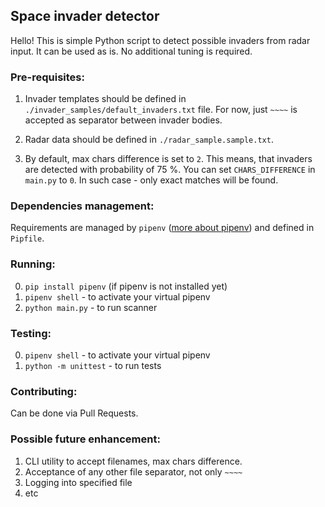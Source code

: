 ## Space invader detector
Hello! This is simple Python script to detect possible invaders from radar input. It can
be used as is. No additional tuning is required.

### Pre-requisites:
1. Invader templates should be defined in `./invader_samples/default_invaders.txt` file.
For now, just `~~~~` is accepted as separator between invader bodies.
   
2. Radar data should be defined in `./radar_sample.sample.txt`.
3. By default, max chars difference is set to `2`. This means, that invaders are detected with probability of 75 %.
You can set `CHARS_DIFFERENCE` in `main.py` to `0`. In such case - only exact matches will be found.

### Dependencies management:
Requirements are managed by `pipenv` ([more about pipenv](https://github.com/pypa/pipenv)) 
and defined in `Pipfile`. 

### Running:
0. `pip install pipenv` (if pipenv is not installed yet)
1. `pipenv shell` - to activate your virtual pipenv
2. `python main.py` - to run scanner

### Testing:
0. `pipenv shell` - to activate your virtual pipenv
1. `python -m unittest` - to run tests

### Contributing:
Can be done via Pull Requests.

### Possible future enhancement:
1. CLI utility to accept filenames, max chars difference.
2. Acceptance of any other file separator, not only `~~~~`
3. Logging into specified file
4. etc